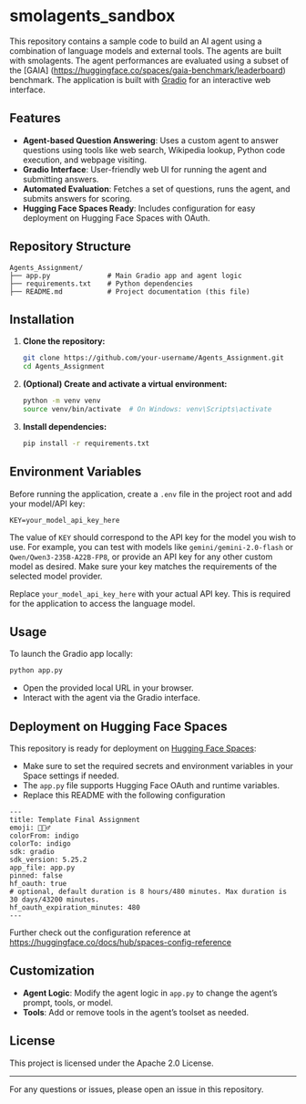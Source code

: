 # smolagents_sandbox

This repository contains a sample code to build an AI agent using a combination of language models and external tools. The agents are built with smolagents. The agent performances are evaluated using a subset of the [GAIA] (https://huggingface.co/spaces/gaia-benchmark/leaderboard) benchmark.
The application is built with [Gradio](https://gradio.app/) for an interactive web interface.

## Features

- **Agent-based Question Answering**: Uses a custom agent to answer questions using tools like web search, Wikipedia lookup, Python code execution, and webpage visiting.
- **Gradio Interface**: User-friendly web UI for running the agent and submitting answers.
- **Automated Evaluation**: Fetches a set of questions, runs the agent, and submits answers for scoring.
- **Hugging Face Spaces Ready**: Includes configuration for easy deployment on Hugging Face Spaces with OAuth.

## Repository Structure

```
Agents_Assignment/
├── app.py              # Main Gradio app and agent logic
├── requirements.txt    # Python dependencies
├── README.md           # Project documentation (this file)
```

## Installation

1. **Clone the repository:**
   ```sh
   git clone https://github.com/your-username/Agents_Assignment.git
   cd Agents_Assignment
   ```

2. **(Optional) Create and activate a virtual environment:**
   ```sh
   python -m venv venv
   source venv/bin/activate  # On Windows: venv\Scripts\activate
   ```

3. **Install dependencies:**
   ```sh
   pip install -r requirements.txt
   ```

## Environment Variables

Before running the application, create a `.env` file in the project root and add your model/API key:

```
KEY=your_model_api_key_here
```

The value of `KEY` should correspond to the API key for the model you wish to use. For example, you can test with models like `gemini/gemini-2.0-flash` or `Qwen/Qwen3-235B-A22B-FP8`, or provide an API key for any other custom model as desired. Make sure your key matches the requirements of the selected model provider.

Replace `your_model_api_key_here` with your actual API key. This is required for the application to access the language model.

## Usage

To launch the Gradio app locally:

```sh
python app.py
```

- Open the provided local URL in your browser.
- Interact with the agent via the Gradio interface.

## Deployment on Hugging Face Spaces

This repository is ready for deployment on [Hugging Face Spaces](https://huggingface.co/spaces):

- Make sure to set the required secrets and environment variables in your Space settings if needed.
- The `app.py` file supports Hugging Face OAuth and runtime variables.
- Replace this README with the following configuration 
```
---
title: Template Final Assignment
emoji: 🕵🏻‍♂️
colorFrom: indigo
colorTo: indigo
sdk: gradio
sdk_version: 5.25.2
app_file: app.py
pinned: false
hf_oauth: true
# optional, default duration is 8 hours/480 minutes. Max duration is 30 days/43200 minutes.
hf_oauth_expiration_minutes: 480
---
```
Further check out the configuration reference at https://huggingface.co/docs/hub/spaces-config-reference

## Customization

- **Agent Logic**: Modify the agent logic in `app.py` to change the agent’s prompt, tools, or model.
- **Tools**: Add or remove tools in the agent’s toolset as needed.

## License

This project is licensed under the Apache 2.0 License.

---

For any questions or issues, please open an issue in this repository.
